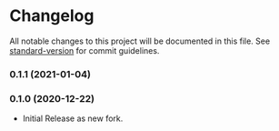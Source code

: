 # Changelog

All notable changes to this project will be documented in this file. See [standard-version](https://github.com/conventional-changelog/standard-version) for commit guidelines.

### 0.1.1 (2021-01-04)

### 0.1.0 (2020-12-22)

- Initial Release as new fork.
